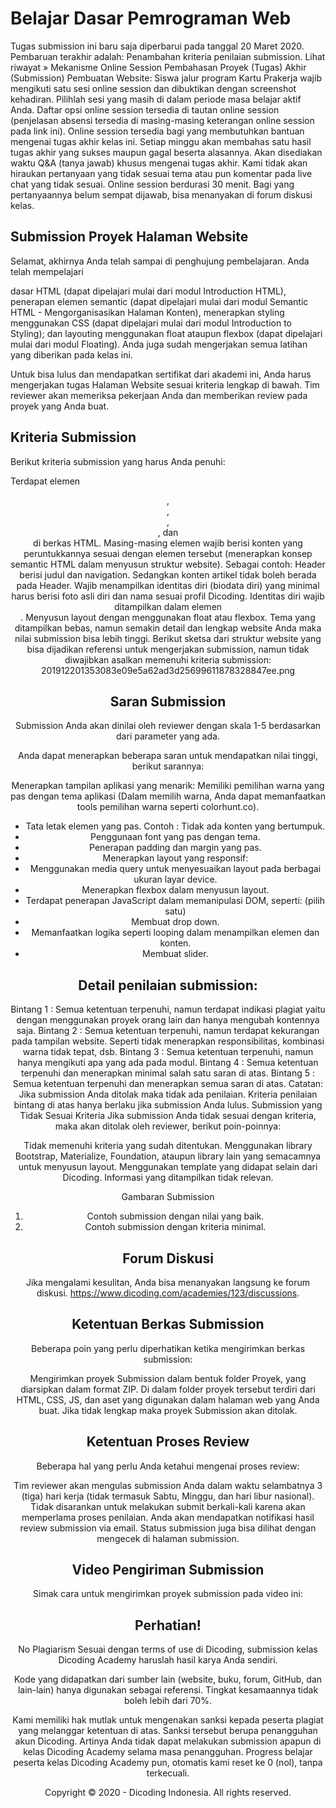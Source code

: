 # Belajar Dasar Pemrograman Web
Tugas submission ini baru saja diperbarui pada tanggal 20 Maret 2020. Pembaruan terakhir adalah: Penambahan kriteria penilaian submission. Lihat riwayat »
Mekanisme Online Session Pembahasan Proyek (Tugas) Akhir (Submission) Pembuatan Website:
Siswa jalur program Kartu Prakerja wajib mengikuti satu sesi online session dan dibuktikan dengan screenshot kehadiran. Pilihlah sesi yang masih di dalam periode masa belajar aktif Anda.
Daftar opsi online session tersedia di tautan online session (penjelasan absensi tersedia di masing-masing keterangan online session pada link ini).
Online session tersedia bagi yang membutuhkan bantuan mengenai tugas akhir kelas ini.
Setiap minggu akan membahas satu hasil tugas akhir yang sukses maupun gagal beserta alasannya.
Akan disediakan waktu Q&A (tanya jawab) khusus mengenai tugas akhir.
Kami tidak akan hiraukan pertanyaan yang tidak sesuai tema atau pun komentar pada live chat yang tidak sesuai.
Online session berdurasi 30 menit. Bagi yang pertanyaannya belum sempat dijawab, bisa menanyakan di forum diskusi kelas.


## Submission Proyek Halaman Website
Selamat, akhirnya Anda telah sampai di penghujung pembelajaran. Anda telah mempelajari

dasar HTML (dapat dipelajari mulai dari modul Introduction HTML),
penerapan elemen semantic (dapat dipelajari mulai dari modul Semantic HTML - Mengorganisasikan Halaman Konten),
menerapkan styling menggunakan CSS (dapat dipelajari mulai dari modul Introduction to Styling); dan
layouting menggunakan float ataupun flexbox (dapat dipelajari mulai dari modul Floating).
Anda juga sudah mengerjakan semua latihan yang diberikan pada kelas ini.

Untuk bisa lulus dan mendapatkan sertifikat dari akademi ini, Anda harus mengerjakan tugas Halaman Website sesuai kriteria lengkap di bawah. Tim reviewer akan memeriksa pekerjaan Anda dan memberikan review pada proyek yang Anda buat.

## Kriteria Submission
Berikut kriteria submission yang harus Anda penuhi:

Terdapat elemen <header>, <footer>, <main>, <article>, dan <aside> di berkas HTML.
Masing-masing elemen wajib berisi konten yang peruntukkannya sesuai dengan elemen tersebut (menerapkan konsep semantic HTML dalam menyusun struktur website).
Sebagai contoh: Header berisi judul dan navigation. Sedangkan konten artikel tidak boleh berada pada Header.
Wajib menampilkan identitas diri (biodata diri) yang minimal harus berisi foto asli diri dan nama sesuai profil Dicoding. Identitas diri wajib ditampilkan dalam elemen <aside>.
Menyusun layout dengan menggunakan float atau flexbox.
Tema yang ditampilkan bebas, namun semakin detail dan lengkap website Anda maka nilai submission bisa lebih tinggi.
Berikut sketsa dari struktur website yang bisa dijadikan referensi untuk mengerjakan submission, namun tidak diwajibkan asalkan memenuhi kriteria submission:
201912201353083e09e5a62ad3d25699611878328847ee.png

## Saran Submission
Submission Anda akan dinilai oleh reviewer dengan skala 1-5 berdasarkan dari parameter yang ada.

Anda dapat menerapkan beberapa saran untuk mendapatkan nilai tinggi, berikut sarannya:

Menerapkan tampilan aplikasi yang menarik:
Memiliki pemilihan warna yang pas dengan tema aplikasi (Dalam memilih warna, Anda dapat memanfaatkan tools pemilihan warna seperti colorhunt.co).
- Tata letak elemen yang pas. Contoh : Tidak ada konten yang bertumpuk.
- Penggunaan font yang pas dengan tema.
- Penerapan padding dan margin yang pas.
- Menerapkan layout yang responsif: 
- Menggunakan media query untuk menyesuaikan layout pada berbagai ukuran layar device.
- Menerapkan flexbox dalam menyusun layout.
- Terdapat penerapan JavaScript dalam memanipulasi DOM, seperti: (pilih satu)
- Membuat drop down.
- Memanfaatkan logika seperti looping dalam menampilkan elemen dan konten.
- Membuat slider.

## Detail penilaian submission:

Bintang 1 : Semua ketentuan terpenuhi, namun terdapat indikasi plagiat yaitu dengan menggunakan proyek orang lain dan hanya mengubah kontennya saja.
Bintang 2 : Semua ketentuan terpenuhi, namun terdapat kekurangan pada tampilan website. Seperti tidak menerapkan responsibilitas, kombinasi warna tidak tepat, dsb.
Bintang 3 : Semua ketentuan terpenuhi, namun hanya mengikuti apa yang ada pada modul.
Bintang 4 : Semua ketentuan terpenuhi dan menerapkan minimal salah satu saran di atas.
Bintang 5 : Semua ketentuan terpenuhi dan menerapkan semua saran di atas.
Catatan:
Jika submission Anda ditolak maka tidak ada penilaian. Kriteria penilaian bintang di atas hanya berlaku jika submission Anda lulus.
Submission yang Tidak Sesuai Kriteria
Jika submission Anda tidak sesuai dengan kriteria, maka akan ditolak oleh reviewer, berikut poin-poinnya:

Tidak memenuhi kriteria yang sudah ditentukan.
Menggunakan library Bootstrap, Materialize, Foundation, ataupun library lain yang semacamnya untuk menyusun layout.
Menggunakan template yang didapat selain dari Dicoding.
Informasi yang ditampilkan tidak relevan.


Gambaran Submission
1. Contoh submission dengan nilai yang baik.
2. Contoh submission dengan kriteria minimal.

## Forum Diskusi
Jika mengalami kesulitan, Anda bisa menanyakan langsung ke forum diskusi. https://www.dicoding.com/academies/123/discussions.

## Ketentuan Berkas Submission
Beberapa poin yang perlu diperhatikan ketika mengirimkan berkas submission:

Mengirimkan proyek Submission dalam bentuk folder Proyek, yang diarsipkan dalam format ZIP.
Di dalam folder proyek tersebut terdiri dari HTML, CSS, JS, dan aset yang digunakan dalam halaman web yang Anda buat. Jika tidak lengkap maka proyek Submission akan ditolak.


## Ketentuan Proses Review
Beberapa hal yang perlu Anda ketahui mengenai proses review:

Tim reviewer akan mengulas submission Anda dalam waktu selambatnya 3 (tiga) hari kerja (tidak termasuk Sabtu, Minggu, dan hari libur nasional).
Tidak disarankan untuk melakukan submit berkali-kali karena akan memperlama proses penilaian.
Anda akan mendapatkan notifikasi hasil review submission via email. Status submission juga bisa dilihat dengan mengecek di halaman submission.


## Video Pengiriman Submission
Simak cara untuk mengirimkan proyek submission pada video ini:

## Perhatian!
No Plagiarism
Sesuai dengan terms of use di Dicoding, submission kelas Dicoding Academy haruslah hasil karya Anda sendiri.

Kode yang didapatkan dari sumber lain (website, buku, forum, GitHub, dan lain-lain) hanya digunakan sebagai referensi. Tingkat kesamaannya tidak boleh lebih dari 70%.

Kami memiliki hak mutlak untuk mengenakan sanksi kepada peserta plagiat yang melanggar ketentuan di atas. Sanksi tersebut berupa penangguhan akun Dicoding. Artinya Anda tidak dapat melakukan submission apapun di kelas Dicoding Academy selama masa penangguhan. Progress belajar peserta kelas Dicoding Academy pun, otomatis kami reset ke 0 (nol), tanpa terkecuali.

Copyright © 2020 - Dicoding Indonesia. All rights reserved.
